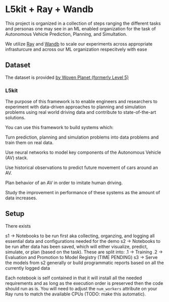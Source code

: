 # L5kit + Ray + Wandb

This project is organized in a collection of steps ranging the different tasks and personas one may see in an ML enabled organization for the task of Autonomous Vehicle Prediction, Planning, and Simultation.

We utilize [Ray](https://docs.ray.io/en/master/index.html) and [Wandb](https://wandb.ai/) to scale our experiments across appropriate infrasturcure and across our ML organization respecitvely with ease

## Dataset
The dataset is provided [by Woven Planet (formerly Level 5)](https://woven-planet.github.io/l5kit/index.html#)

### L5kit
The purpose of this framework is to enable engineers and researchers to experiment with data-driven approaches to planning and simulation problems using real world driving data and contribute to state-of-the-art solutions.

You can use this framework to build systems which:

Turn prediction, planning and simulation problems into data problems and train them on real data.

Use neural networks to model key components of the Autonomous Vehicle (AV) stack.

Use historical observations to predict future movement of cars around an AV.

Plan behavior of an AV in order to imitate human driving.

Study the improvement in performance of these systems as the amount of data increases.


## Setup

There exists

s1 -> Notebooks to be run first aka collecting, organzing, and logging all essential data and configurations needed for the demo
s2 -> Notebooks to be run after data has been saved, which will either visualize, predict, simulate, or plan (based on the task). These are split into:
.1 -> Training
.2 -> Evaluation and Promotion to Model Registry
(TIME PENDING) s3 -> Serve the models from s2 generally or build programmatic reports based on all the currently logged data

Each notebook is self contained in that it will install all the needed requirements and as long as the execution order is preserved then the code should run as is. You will need to adjust the `num_workers` attribute on your Ray runs to match the available CPUs (TODO: make this automatic).